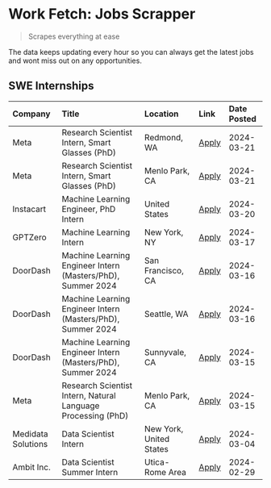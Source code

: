 # Work Fetch: Jobs Scrapper
> Scrapes everything at ease

The data keeps updating every hour so you can always get the latest jobs and wont miss out on any opportunities.

## SWE Internships
<!--START_SECTION:workfetch-->
| Company            | Title                                                        | Location                | Link                                                                                                                                                                                                                                                                   | Date Posted   |
|:-------------------|:-------------------------------------------------------------|:------------------------|:-----------------------------------------------------------------------------------------------------------------------------------------------------------------------------------------------------------------------------------------------------------------------|:--------------|
| Meta               | Research Scientist Intern, Smart Glasses (PhD)               | Redmond, WA             | [Apply](https://www.linkedin.com/jobs/view/research-scientist-intern-smart-glasses-phd-at-meta-3811304794?refId=IE3sCXVlXrJxzHUHd6eVLg%3D%3D&trackingId=olqSmmpX4bRIZjX0csQQqw%3D%3D&position=9&pageNum=0&trk=public_jobs_jserp-result_search-card)                    | 2024-03-21    |
| Meta               | Research Scientist Intern, Smart Glasses (PhD)               | Menlo Park, CA          | [Apply](https://www.linkedin.com/jobs/view/research-scientist-intern-smart-glasses-phd-at-meta-3811308332?refId=IE3sCXVlXrJxzHUHd6eVLg%3D%3D&trackingId=FgVGEesm59RERBk4tnfPZg%3D%3D&position=14&pageNum=0&trk=public_jobs_jserp-result_search-card)                   | 2024-03-21    |
| Instacart          | Machine Learning Engineer, PhD Intern                        | United States           | [Apply](https://www.linkedin.com/jobs/view/machine-learning-engineer-phd-intern-at-instacart-3815634369?refId=IE3sCXVlXrJxzHUHd6eVLg%3D%3D&trackingId=pfe0HXIH%2Fi3CYGCgmtCnFw%3D%3D&position=5&pageNum=0&trk=public_jobs_jserp-result_search-card)                    | 2024-03-20    |
| GPTZero            | Machine Learning Intern                                      | New York, NY            | [Apply](https://www.linkedin.com/jobs/view/machine-learning-intern-at-gptzero-3860723963?refId=IE3sCXVlXrJxzHUHd6eVLg%3D%3D&trackingId=OODz6TGnT9av%2BNi2U3gJiQ%3D%3D&position=10&pageNum=0&trk=public_jobs_jserp-result_search-card)                                  | 2024-03-17    |
| DoorDash           | Machine Learning Engineer Intern (Masters/PhD), Summer 2024  | San Francisco, CA       | [Apply](https://www.linkedin.com/jobs/view/machine-learning-engineer-intern-masters-phd-summer-2024-at-doordash-3736457737?refId=IE3sCXVlXrJxzHUHd6eVLg%3D%3D&trackingId=wsULZkVZDj0AOiMPxvYsqw%3D%3D&position=3&pageNum=0&trk=public_jobs_jserp-result_search-card)   | 2024-03-16    |
| DoorDash           | Machine Learning Engineer Intern (Masters/PhD), Summer 2024  | Seattle, WA             | [Apply](https://www.linkedin.com/jobs/view/machine-learning-engineer-intern-masters-phd-summer-2024-at-doordash-3736455966?refId=IE3sCXVlXrJxzHUHd6eVLg%3D%3D&trackingId=LNIOzzHjVHrsrhePJXP51w%3D%3D&position=4&pageNum=0&trk=public_jobs_jserp-result_search-card)   | 2024-03-16    |
| DoorDash           | Machine Learning Engineer Intern (Masters/PhD), Summer 2024  | Sunnyvale, CA           | [Apply](https://www.linkedin.com/jobs/view/machine-learning-engineer-intern-masters-phd-summer-2024-at-doordash-3736454973?refId=IE3sCXVlXrJxzHUHd6eVLg%3D%3D&trackingId=%2B4bi2SBJq4mX1wS3QKwedg%3D%3D&position=2&pageNum=0&trk=public_jobs_jserp-result_search-card) | 2024-03-15    |
| Meta               | Research Scientist Intern, Natural Language Processing (PhD) | Menlo Park, CA          | [Apply](https://www.linkedin.com/jobs/view/research-scientist-intern-natural-language-processing-phd-at-meta-3858718375?refId=IE3sCXVlXrJxzHUHd6eVLg%3D%3D&trackingId=cyzPpvj%2Fd1EERepOjAAqYQ%3D%3D&position=13&pageNum=0&trk=public_jobs_jserp-result_search-card)   | 2024-03-15    |
| Medidata Solutions | Data Scientist Intern                                        | New York, United States | [Apply](https://www.linkedin.com/jobs/view/data-scientist-intern-at-medidata-solutions-3810253704?refId=IE3sCXVlXrJxzHUHd6eVLg%3D%3D&trackingId=yona1ES7ig8og5NIHh0ofQ%3D%3D&position=11&pageNum=0&trk=public_jobs_jserp-result_search-card)                           | 2024-03-04    |
| Ambit Inc.         | Data Scientist Summer Intern                                 | Utica-Rome Area         | [Apply](https://www.linkedin.com/jobs/view/data-scientist-summer-intern-at-ambit-inc-3843121918?refId=IE3sCXVlXrJxzHUHd6eVLg%3D%3D&trackingId=LAt5%2BVx6CGb%2FCvNePGV6XQ%3D%3D&position=12&pageNum=0&trk=public_jobs_jserp-result_search-card)                         | 2024-02-29    |
<!--END_SECTION:workfetch-->
